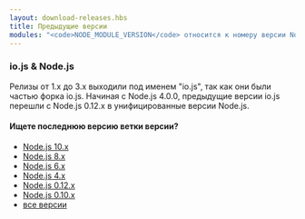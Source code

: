```yaml
---
layout: download-releases.hbs
title: Предыдущие версии
modules: "<code>NODE_MODULE_VERSION</code> относится к номеру версии Node.js ABI (двоичный интерфейс приложения), который используется для определения того, в какие версии скомпилированных двоичных файлов C++ Node.js можно загружать файлы без необходимости перекомпиляции. Раньше он хранился как шестнадцатеричное значение в более ранних версиях, но теперь представляется как целое число."
---
```


### io.js &amp; Node.js
Релизы от 1.x до 3.x выходили под именем "io.js", так как они были частью форка io.js. Начиная с Node.js 4.0.0, предыдущие версии io.js перешли с Node.js 0.12.x в унифицированные версии Node.js.

<div class="highlight-box">
    <h4>Ищете последнюю версию ветки версии?</h4>
    <ul>
        <li><a href="https://nodejs.org/dist/latest-v10.x/">Node.js 10.x</a></li>
        <li><a href="https://nodejs.org/dist/latest-v8.x/">Node.js 8.x</a></li>
        <li><a href="https://nodejs.org/dist/latest-v6.x/">Node.js 6.x</a></li>
        <li><a href="https://nodejs.org/dist/latest-v4.x/">Node.js 4.x</a></li>
        <li><a href="https://nodejs.org/dist/latest-v0.12.x/">Node.js 0.12.x</a></li>
        <li><a href="https://nodejs.org/dist/latest-v0.10.x/">Node.js 0.10.x</a></li>
        <li><a href="https://nodejs.org/dist/">все версии</a></li>
    </ul>
</div>
